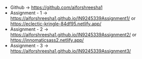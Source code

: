 - Github -> https://github.com/aiforshreesha1
- Assignment - 1 -> https://aiforshreesha1.github.io/IN9245339Assignment1/ or https://eclectic-kringle-84df95.netlify.app/
- Assignment - 2 -> https://aiforshreesha1.github.io/IN9245339Assignment2/ or https://innomaticsass2.netlify.app/
- Assignment - 3 -> https://aiforshreesha1.github.io/IN9245339Assignment3/
